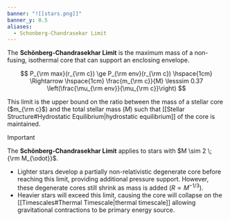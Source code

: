 ```yaml
---
banner: "![[stars.png]]"
banner_y: 0.5
aliases:
  - Schonberg-Chandrasekar Limit
---
```

The **Schönberg-Chandrasekhar Limit** is the maximum mass of a non-fusing, isothermal core that can support an enclosing envelope.

$$
P_{\rm max}(r_{\rm c}) \ge P_{\rm env}(r_{\rm c}) \hspace{1cm} \Rightarrow \hspace{1cm} \frac{m_{\rm c}}{M} \lesssim 0.37 \left(\frac{\mu_{\rm env}}{\mu_{\rm c}}\right)
$$

This limit is the upper bound on the ratio between the mass of a stellar core ($m_{\rm c}$) and the total stellar mass ($M$) such that [[Stellar Structure#Hydrostatic Equilibrium|hydrostatic equilibrium]] of the core is maintained. 

> [!important]
> The **Schönberg-Chandrasekhar Limit** applies to stars with $M \sim 2 \; {\rm M_{\odot}}$.
> - Lighter stars develop a partially non-relativistic degenerate core before reaching this limit, providing additional pressure support. However, these degenerate cores still shrink as mass is added ($R \propto M^{-1/3}$).
> - Heavier stars will exceed this limit, causing the core will collapse on the [[Timescales#Thermal Timescale|thermal timescale]] allowing gravitational contractions to be primary energy source.
